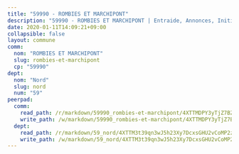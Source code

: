 ```yaml
---
title: "59990 - ROMBIES ET MARCHIPONT"
description: "59990 - ROMBIES ET MARCHIPONT | Entraide, Annonces, Initiatives"
date: 2020-01-11T14:09:21+09:00
collapsible: false
layout: commune
comm:
  nom: "ROMBIES ET MARCHIPONT"
  slug: rombies-et-marchipont
  cp: "59990"
dept:
  nom: "Nord"
  slug: nord
  num: "59"
peerpad:
  comm:
    read_path: /r/markdown/59990_rombies-et-marchipont/4XTTMDPY3yTjZ7BZzUVGMx87V9t5ztj3zS4koQc9XWGHDvx54
    write_path: /w/markdown/59990_rombies-et-marchipont/4XTTMDPY3yTjZ7BZzUVGMx87V9t5ztj3zS4koQc9XWGHDvx54-K3TgUMSkp6p6EuxAVUPu2P9sBDzS9QZt251c1VG8CYShcE1nP9mUFziSpajDgBxTh3UNrvibiEgVMYtV9S6nspGpo3is62YJLUmgZmXnBRxVVdZD8dL7tQtCcDfSNtwacrc1WbcJ
  dept:
    read_path: /r/markdown/59_nord/4XTTM3t39qn3wJ5h23Xy7DcxsGHU2vCoMP2z3iS4TUn3TrtdJ
    write_path: /w/markdown/59_nord/4XTTM3t39qn3wJ5h23Xy7DcxsGHU2vCoMP2z3iS4TUn3TrtdJ-K3TgTuZGkuZqXfr6fpmH7pGsMT6ndvZQMyRDze5QBt7XScLWHoBi246kLoDKpTH2Yo4f3AFSSJqGc2ozvNww7qPLqsDjpvahxCbQ6F5znbfjp6kVgaDcTYc9LyhwSfYuCevnvZUQ
---
```


